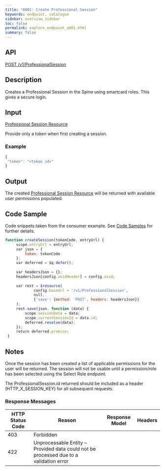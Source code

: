 ```yaml
---
title: "A001: Create Professional Session"
keywords: endpoint, catalogue
sidebar: overview_sidebar
toc: false
permalink: explore_endpoint_a001.html
summary: false
---
```


## API
[POST /v1/ProfessionalSession](https://api.dev1.ers.ncrs.nhs.uk/ers-api/v1/ProfessionalSession)

## Description
Creates a Professional Session in the Spine using smartcard roles. This gives a secure login.

## Input
[Professional Session Resource](explore_models.html)

Provide only a token when first creating a session.

### Example
```javascript
{
 "token": "<token id>"
}
```

## Output
The created [Professional Session Resource](explore_models.html) will be returned with available user permissions populated.

## Code Sample
Code snippets taken from the consumer example. See [Code Samples](develop_code_samples.html) for further details.

```javascript
function createSession(tokenCode, entryUrl) {
     scope.entryUrl = entryUrl;
     var json = {
         token: tokenCode
     };
     var deferred = $q.defer();
 
     var headersJson = {};
     headersJson[config.asidHeader] = config.asid;
 
     var rest = $resource(
             config.baseUrl + '/v1/ProfessionalSession',
             null,
             {'save': {method: 'POST', headers: headersJson}}
     );
     rest.save(json, function (data) {
         scope.sessionData = data;
         scope.currentSessionId = data.id;
         deferred.resolve(data);
     });
     return deferred.promise;
 }
```

## Notes
Once the session has been created a list of applicable permissions for the user will be returned. The session will not be usable until a permission/role has been selected using the Select Role endpoint.

The ProfessionalSession.id returned should be included as a header (HTTP_X_SESSION_KEY) for all subsequent requests.

### Response Messages
| HTTP Status Code | Reason | Response Model | Headers |
| ---------------- | ------ | -------------- | ------- |
| 403 | Forbidden |
| 422 | Unprocessable Entity – Provided data could not be processed due to a validation error |
